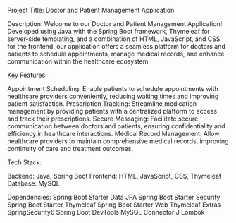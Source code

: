 Project Title: Doctor and Patient Management Application

Description:
Welcome to our Doctor and Patient Management Application! Developed using Java with the Spring Boot framework, 
Thymeleaf for server-side templating, and a combination of HTML, JavaScript, and CSS for the frontend, 
our application offers a seamless platform for doctors and patients to schedule appointments, manage medical records, and enhance communication within the healthcare ecosystem.

Key Features:

Appointment Scheduling: Enable patients to schedule appointments with healthcare providers conveniently, reducing waiting times and improving patient satisfaction.
Prescription Tracking: Streamline medication management by providing patients with a centralized platform to access and track their prescriptions.
Secure Messaging: Facilitate secure communication between doctors and patients, ensuring confidentiality and efficiency in healthcare interactions.
Medical Record Management: Allow healthcare providers to maintain comprehensive medical records, improving continuity of care and treatment outcomes.

Tech Stack:

Backend: Java, Spring Boot
Frontend: HTML, JavaScript, CSS, Thymeleaf
Database: MySQL

Dependencies:
Spring Boot Starter Data JPA
Spring Boot Starter Security
Spring Boot Starter Thymeleaf
Spring Boot Starter Web
Thymeleaf Extras SpringSecurity6
Spring Boot DevTools
MySQL Connector J
Lombok
